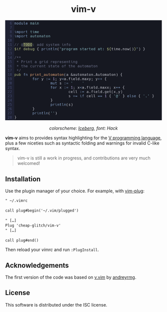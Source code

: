 <div align="center">
	<h1>vim-v</h1>
	<img src="https://raw.githubusercontent.com/cheap-glitch/vim-v/master/docs/screenshot.png" alt="code sample">
	<p><em>colorscheme: <a href="https://github.com/cocopon/iceberg.vim">Iceberg</a>, font: Hack</em></p>
</div>

**vim-v**  aims  to   provides  syntax   highlighting   for   the
[V  programming language](https://vlang.io), plus a  few niceties
such as syntactic folding and warnings for invalid C-like syntax.

 > vim-v is still a work in progress, and contributions are very much welcomed!

## Installation

Use the plugin manager of your choice. For example, with
[vim-plug](https://github.com/junegunn/vim-plug):
```vim
" ~/.vimrc

call plug#begin('~/.vim/plugged')

" […]
Plug 'cheap-glitch/vim-v'
" […]

call plug#end()
```
Then reload your _vimrc_ and run `:PlugInstall`.

## Acknowledgements

The first version of the code was based on
[v.vim](https://github.com/andreyrmg/v.vim)
by [andreyrmg](https://github.com/andreyrmg).

## License

This software is distributed under the ISC license.
